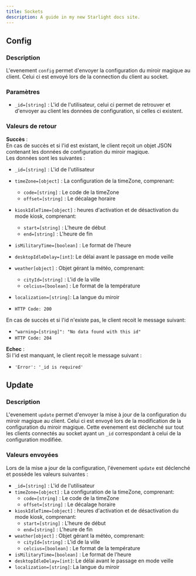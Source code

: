 ```yaml
---
title: Sockets
description: A guide in my new Starlight docs site.
---
```


## Config
### Description
L'evenement `config` permet d'envoyer la configuration du miroir magique au client. Celui ci est envoyé lors de la connection du client au socket.

### Paramètres
- `_id=[string]` : L'id de l'utilisateur, celui ci permet de retrouver et d'envoyer au client les données de configuration, si celles ci existent.

### Valeurs de retour

**Succès** : <br>
En cas de succès et si l'id est existant, le client reçoit un objet JSON contenant les données de configuration du miroir magique.<br>
Les données sont les suivantes : 
  - `_id=[string]` : L'id de l'utilisateur
  - `timeZone=[object]` : La configuration de la timeZone, comprenant:
    - `code=[string]` : Le code de la timeZone
    - `offset=[string]` : Le décalage horaire
  - `kioskIdleTime=[object]` : heures d'activation et de désactivation du mode kiosk, comprenant:
    - `start=[string]` : L'heure de début
    - `end=[string]` : L'heure de fin
  - `isMilitaryTime=[boolean]` : Le format de l'heure
  - `desktopIdleDelay=[int]`: Le délai avant le passage en mode veille
  - `weather[object]` : Objet gérant la météo, comprenant:
    - `cityId=[string]` : L'id de la ville
    - `celcius=[boolean]` : Le format de la température
  - `localization=[string]`: La langue du miroir

- `HTTP Code: 200`
  
En cas de succès et si l'id n'existe pas, le client recoit le message suivant: 
- `"warning=[string]": "No data found with this id"`
- `HTTP Code: 204`

**Echec** : <br>
Si l'id est manquant, le client reçoit le message suivant :
- `'Error': '_id is required'`
  
## Update
### Description
L'evenement `update` permet d'envoyer la mise à jour de la configuration du miroir magique au client. Celui ci est envoyé lors de la modification de la configuration du miroir magique. Cette evenement est déclenché sur tout les clients connectés au socket ayant un `_id` correspondant à celui de la configuration modifiée.

### Valeurs envoyées
Lors de la mise a jour de la configuration, l'évenement `update` est déclenché et possède les valeurs suivantes :
- `_id=[string]` : L'id de l'utilisateur
- `timeZone=[object]` : La configuration de la timeZone, comprenant:
  - `code=[string]` : Le code de la timeZone
  - `offset=[string]` : Le décalage horaire
- `kioskIdleTime=[object]` : heures d'activation et de désactivation du mode kiosk, comprenant:
  - `start=[string]` : L'heure de début
  - `end=[string]` : L'heure de fin
- `weather[object]` : Objet gérant la météo, comprenant:
  - `cityId=[string]` : L'id de la ville
  - `celcius=[boolean]` : Le format de la température
- `isMilitaryTime=[boolean]` : Le format de l'heure
- `desktopIdleDelay=[int]`: Le délai avant le passage en mode veille
- `localization=[string]`: La langue du miroir